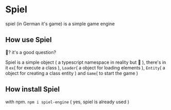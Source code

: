 # Spiel
spiel (in German it's game) is a simple game engine

## How use Spiel
🤔? it's a good question?

Spiel is a simple object ( a typescript namespace in reality but 🤫 ),
there's in it `ex`( for execute a class ), `Loader`( a object for loading elements ), `Entity`( a object for creating a class entity ) and `Game`( to start the game )

## How install Spiel
with npm. `npm i spiel-engine` ( yes, spiel is already used )
